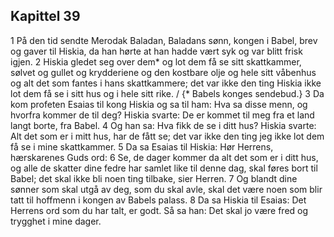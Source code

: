 ## Kapittel 39

1 På den tid sendte Merodak Baladan, Baladans sønn, kongen i Babel, brev og gaver til Hiskia, da han hørte at han hadde vært syk og var blitt frisk igjen.
2 Hiskia gledet seg over dem* og lot dem få se sitt skattkammer, sølvet og gullet og krydderiene og den kostbare olje og hele sitt våbenhus og alt det som fantes i hans skattkammere; det var ikke den ting Hiskia ikke lot dem få se i sitt hus og i hele sitt rike. / {* Babels konges sendebud.}
3 Da kom profeten Esaias til kong Hiskia og sa til ham: Hva sa disse menn, og hvorfra kommer de til deg? Hiskia svarte: De er kommet til meg fra et land langt borte, fra Babel.
4 Og han sa: Hva fikk de se i ditt hus? Hiskia svarte: Alt det som er i mitt hus, har de fått se; det var ikke den ting jeg ikke lot dem få se i mine skattkammer.
5 Da sa Esaias til Hiskia: Hør Herrens, hærskarenes Guds ord:
6 Se, de dager kommer da alt det som er i ditt hus, og alle de skatter dine fedre har samlet like til denne dag, skal føres bort til Babel; det skal ikke bli noen ting tilbake, sier Herren.
7 Og blandt dine sønner som skal utgå av deg, som du skal avle, skal det være noen som blir tatt til hoffmenn i kongen av Babels palass.
8 Da sa Hiskia til Esaias: Det Herrens ord som du har talt, er godt. Så sa han: Det skal jo være fred og trygghet i mine dager.
